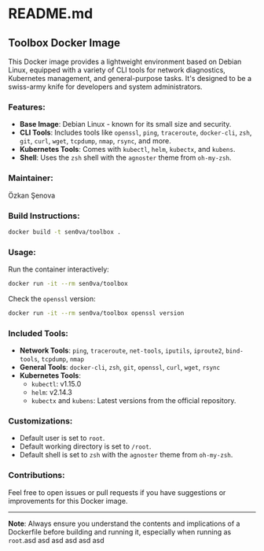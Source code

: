 # README.md

## Toolbox Docker Image

This Docker image provides a lightweight environment based on Debian Linux, equipped with a variety of CLI tools for network diagnostics, Kubernetes management, and general-purpose tasks. It's designed to be a swiss-army knife for developers and system administrators.

### Features:

- **Base Image**: Debian Linux - known for its small size and security.
- **CLI Tools**: Includes tools like `openssl`, `ping`, `traceroute`, `docker-cli`, `zsh`, `git`, `curl`, `wget`, `tcpdump`, `nmap`, `rsync`, and more.
- **Kubernetes Tools**: Comes with `kubectl`, `helm`, `kubectx`, and `kubens`.
- **Shell**: Uses the `zsh` shell with the `agnoster` theme from `oh-my-zsh`.

### Maintainer:

Özkan Şenova

### Build Instructions:

```bash
docker build -t sen0va/toolbox .
```

### Usage:

Run the container interactively:

```bash
docker run -it --rm sen0va/toolbox
```

Check the `openssl` version:

```bash
docker run -it --rm sen0va/toolbox openssl version
```

### Included Tools:

- **Network Tools**: `ping`, `traceroute`, `net-tools`, `iputils`, `iproute2`, `bind-tools`, `tcpdump`, `nmap`
- **General Tools**: `docker-cli`, `zsh`, `git`, `openssl`, `curl`, `wget`, `rsync`
- **Kubernetes Tools**:
  - `kubectl`: v1.15.0
  - `helm`: v2.14.3
  - `kubectx` and `kubens`: Latest versions from the official repository.

### Customizations:

- Default user is set to `root`.
- Default working directory is set to `/root`.
- Default shell is set to `zsh` with the `agnoster` theme from `oh-my-zsh`.

### Contributions:

Feel free to open issues or pull requests if you have suggestions or improvements for this Docker image.

---

**Note**: Always ensure you understand the contents and implications of a Dockerfile before building and running it, especially when running as `root`.asd
asd
asd
asd
asd
asd
